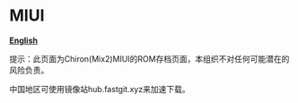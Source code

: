 # MIUI

[**English**](https://github.com/chiron-mix2/MIUI/READMEEN.md)

提示：此页面为Chiron(Mix2)MIUI的ROM存档页面，本组织不对任何可能潜在的风险负责。

中国地区可使用镜像站hub.fastgit.xyz来加速下载。
